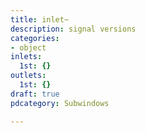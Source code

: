 ```yaml
---
title: inlet~
description: signal versions
categories:
- object
inlets:
  1st: {}
outlets:
  1st: {}
draft: true
pdcategory: Subwindows

---
```

